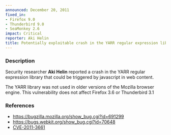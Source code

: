 ```yaml
---
announced: December 20, 2011
fixed_in:
- Firefox 9.0
- Thunderbird 9.0
- SeaMonkey 2.6
impact: Critical
reporter: Aki Helin
title: Potentially exploitable crash in the YARR regular expression library
---
```


<h3>Description</h3>

<p>Security researcher <strong>Aki Helin</strong> reported a crash
in the YARR regular expression library that could be triggered by
javascript in web content.
</p>

<p class="note">The YARR library was not used in older versions of
the Mozilla browser engine. This vulnerability does not affect
Firefox 3.6 or Thunderbird 3.1
</p>

<h3>References</h3>

<ul>
  <li><a href="https://bugzilla.mozilla.org/show_bug.cgi?id=691299">
       https://bugzilla.mozilla.org/show_bug.cgi?id=691299</a></li>
  <li><a href="https://bugs.webkit.org/show_bug.cgi?id=70648">
       https://bugs.webkit.org/show_bug.cgi?id=70648</a></li>
  <li><a href="http://cve.mitre.org/cgi-bin/cvename.cgi?name=CVE-2011-3661" class="ex-ref">CVE-2011-3661</a></li>
</ul>



